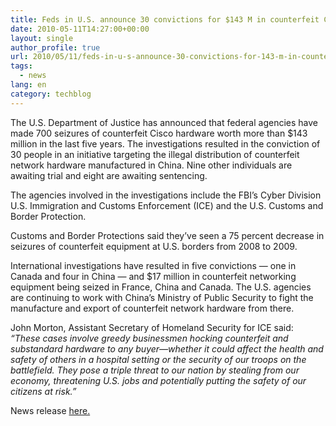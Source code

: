 ```yaml
---
title: Feds in U.S. announce 30 convictions for $143 M in counterfeit Cisco hardware
date: 2010-05-11T14:27:00+00:00
layout: single
author_profile: true
url: 2010/05/11/feds-in-u-s-announce-30-convictions-for-143-m-in-counterfeit-cisco-hardware/
tags:
  - news
lang: en
category: techblog
---
```

The U.S. Department of Justice has announced that federal agencies have made 700 seizures of counterfeit Cisco hardware worth more than $143 million in the last five years. The investigations resulted in the conviction of 30 people in an initiative targeting the illegal distribution of counterfeit network hardware manufactured in China. Nine other individuals are awaiting trial and eight are awaiting sentencing.

The agencies involved in the investigations include the FBI’s Cyber Division U.S. Immigration and Customs Enforcement (ICE) and the U.S. Customs and Border Protection.

Customs and Border Protections said they’ve seen a 75 percent decrease in seizures of counterfeit equipment at U.S. borders from 2008 to 2009.

International investigations have resulted in five convictions &#8212; one in Canada and four in China &#8212; and $17 million in counterfeit networking equipment being seized in France, China and Canada. The U.S. agencies are continuing to work with China’s Ministry of Public Security to fight the manufacture and export of counterfeit network hardware from there.

John Morton, Assistant Secretary of Homeland Security for ICE said: _&#8220;These cases involve greedy businessmen hocking counterfeit and substandard hardware to any buyer—whether it could affect the health and safety of others in a hospital setting or the security of our troops on the battlefield. They pose a triple threat to our nation by stealing from our economy, threatening U.S. jobs and potentially putting the safety of our citizens at risk.”_

News release [here.](http://www.fbi.gov/pressrel/pressrel10/convictions_050610.htm)